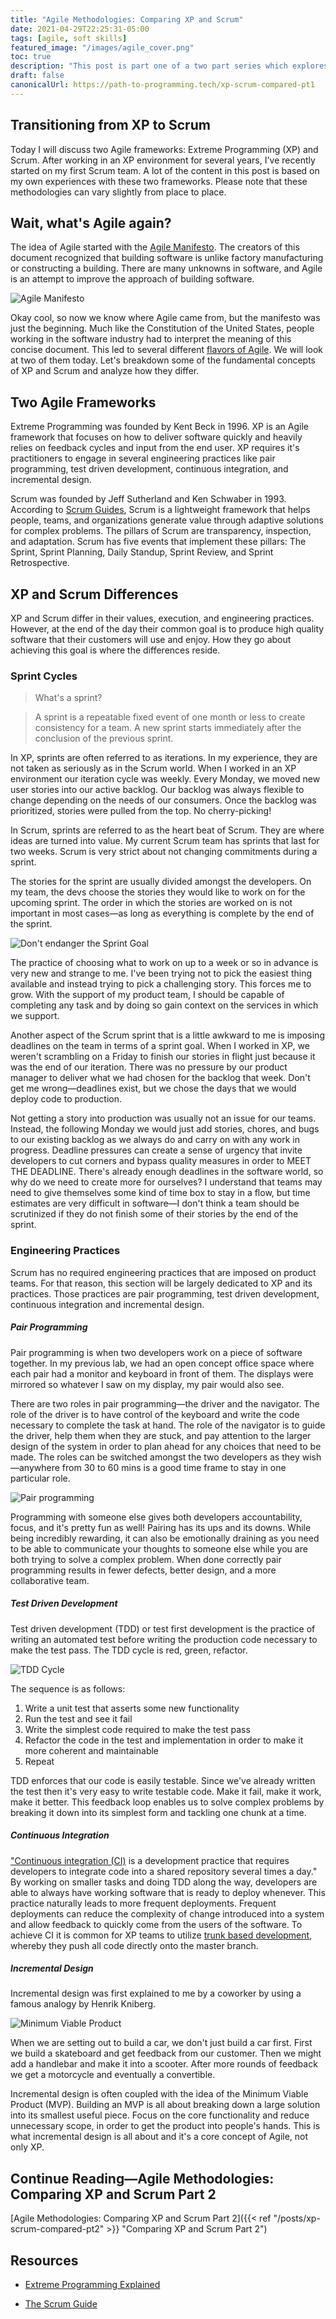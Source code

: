 ```yaml
---
title: "Agile Methodologies: Comparing XP and Scrum"
date: 2021-04-29T22:25:31-05:00
tags: [agile, soft skills]
featured_image: "/images/agile_cover.png"
toc: true
description: "This post is part one of a two part series which explores the similarities and differences between Scrum and XP. I also share my own experiences on transitioning from XP to Scrum."
draft: false
canonicalUrl: https://path-to-programming.tech/xp-scrum-compared-pt1
---
```


## Transitioning from XP to Scrum

Today I will discuss two Agile frameworks: Extreme Programming (XP) and Scrum. After working in an XP environment for several years, I've recently started on my first Scrum team. A lot of the content in this post is based on my own experiences with these two frameworks. Please note that these methodologies can vary slightly from place to place.

## Wait, what's Agile again?

The idea of Agile started with the [Agile Manifesto](https://agilemanifesto.org/). The creators of this document recognized that building software is unlike factory manufacturing or constructing a building. There are many unknowns in software, and Agile is an attempt to improve the approach of building software.

![Agile Manifesto](/images/agile-manifesto.png)

Okay cool, so now we know where Agile came from, but the manifesto was just the beginning. Much like the Constitution of the United States, people working in the software industry had to interpret the meaning of this concise document. This led to several different [flavors of Agile](https://www.mindedge.com/agile/the-seven-flavors-of-agile/). We will look at two of them today. Let's breakdown some of the fundamental concepts of XP and Scrum and analyze how they differ.

## Two Agile Frameworks

Extreme Programming was founded by Kent Beck in 1996. XP is an Agile framework that focuses on how to deliver software quickly and heavily relies on feedback cycles and input from the end user. XP requires it's practitioners to engage in several engineering practices like pair programming, test driven development, continuous integration, and incremental design.

Scrum was founded by Jeff Sutherland and Ken Schwaber in 1993. According to [Scrum Guides](https://scrumguides.org/scrum-guide.html), Scrum is a lightweight framework that helps people, teams, and organizations generate value through adaptive solutions for complex problems. The pillars of Scrum are transparency, inspection, and adaptation. Scrum has five events that implement these pillars: The Sprint, Sprint Planning, Daily Standup, Sprint Review, and Sprint Retrospective.

## XP and Scrum Differences

XP and Scrum differ in their values, execution, and engineering practices. However, at the end of the day their common goal is to produce high quality software that their customers will use and enjoy. How they go about achieving this goal is where the differences reside.

### Sprint Cycles

> What's a sprint?

> A sprint is a repeatable fixed event of one month or less to create consistency for a team. A new sprint starts immediately after the conclusion of the previous sprint.

In XP, sprints are often referred to as iterations. In my experience, they are not taken as seriously as in the Scrum world. When I worked in an XP environment our iteration cycle was weekly. Every Monday, we moved new user stories into our active backlog. Our backlog was always flexible to change depending on the needs of our consumers. Once the backlog was prioritized, stories were pulled from the top. No cherry-picking!

In Scrum, sprints are referred to as the heart beat of Scrum. They are where ideas are turned into value. My current Scrum team has sprints that last for two weeks. Scrum is very strict about not changing commitments during a sprint.

The stories for the sprint are usually divided amongst the developers. On my team, the devs choose the stories they would like to work on for the upcoming sprint. The order in which the stories are worked on is not important in most cases&mdash;as long as everything is complete by the end of the sprint.

![Don't endanger the Sprint Goal](/images/sprint-goal.jpg)

The practice of choosing what to work on up to a week or so in advance is very new and strange to me. I've been trying not to pick the easiest thing available and instead trying to pick a challenging story. This forces me to grow. With the support of my product team, I should be capable of completing any task and by doing so gain context on the services in which we support.

Another aspect of the Scrum sprint that is a little awkward to me is imposing deadlines on the team in terms of a sprint goal. When I worked in XP, we weren't scrambling on a Friday to finish our stories in flight just because it was the end of our iteration. There was no pressure by our product manager to deliver what we had chosen for the backlog that week. Don't get me wrong&mdash;deadlines exist, but we chose the days that we would deploy code to production.

Not getting a story into production was usually not an issue for our teams. Instead, the following Monday we would just add stories, chores, and bugs to our existing backlog as we always do and carry on with any work in progress. Deadline pressures can create a sense of urgency that invite developers to cut corners and bypass quality measures in order to MEET THE DEADLINE. There's already enough deadlines in the software world, so why do we need to create more for ourselves? I understand that teams may need to give themselves some kind of time box to stay in a flow, but time estimates are very difficult in software&mdash;I don't think a team should be scrutinized if they do not finish some of their stories by the end of the sprint.

### Engineering Practices

Scrum has no required engineering practices that are imposed on product teams. For that reason, this section will be largely dedicated to XP and its practices. Those practices are pair programming, test driven development, continuous integration and incremental design.

##### Pair Programming

Pair programming is when two developers work on a piece of software together. In my previous lab, we had an open concept office space where each pair had a monitor and keyboard in front of them. The displays were mirrored so whatever I saw on my display, my pair would also see.

There are two roles in pair programming&mdash;the driver and the navigator. The role of the driver is to have control of the keyboard and write the code necessary to complete the task at hand. The role of the navigator is to guide the driver, help them when they are stuck, and pay attention to the larger design of the system in order to plan ahead for any choices that need to be made. The roles can be switched amongst the two developers as they wish&mdash;anywhere from 30 to 60 mins is a good time frame to stay in one particular role.

![Pair programming](/images/pair-programming.jpg)

Programming with someone else gives both developers accountability, focus, and it's pretty fun as well! Pairing has its ups and its downs. While being incredibly rewarding, it can also be emotionally draining as you need to be able to communicate your thoughts to someone else while you are both trying to solve a complex problem. When done correctly pair programming results in fewer defects, better design, and a more collaborative team.

##### Test Driven Development

Test driven development (TDD) or test first development is the practice of writing an automated test before writing the production code necessary to make the test pass. The TDD cycle is red, green, refactor.

![TDD Cycle](/images/red-green-refactor.jpeg)

The sequence is as follows:

1.  Write a unit test that asserts some new functionality
2.  Run the test and see it fail
3.  Write the simplest code required to make the test pass
4.  Refactor the code in the test and implementation in order to make it more coherent and maintainable
5.  Repeat

TDD enforces that our code is easily testable. Since we've already written the test then it's very easy to write testable code. Make it fail, make it work, make it better. This feedback loop enables us to solve complex problems by breaking it down into its simplest form and tackling one chunk at a time.

##### Continuous Integration

["Continuous integration (CI)](https://www.thoughtworks.com/continuous-integration) is a development practice that requires developers to integrate code into a shared repository several times a day." By working on smaller tasks and doing TDD along the way, developers are able to always have working software that is ready to deploy whenever. This practice naturally leads to more frequent deployments. Frequent deployments can reduce the complexity of change introduced into a system and allow feedback to quickly come from the users of the software. To achieve CI it is common for XP teams to utilize [trunk based development](https://trunkbaseddevelopment.com/), whereby they push all code directly onto the master branch.

##### Incremental Design

Incremental design was first explained to me by a coworker by using a famous analogy by Henrik Kniberg.

![Minimum Viable Product](/images/incremental-design.jpg)

When we are setting out to build a car, we don't just build a car first. First we build a skateboard and get feedback from our customer. Then we might add a handlebar and make it into a scooter. After more rounds of feedback we get a motorcycle and eventually a convertible.

Incremental design is often coupled with the idea of the Minimum Viable Product (MVP). Building an MVP is all about breaking down a large solution into its smallest useful piece. Focus on the core functionality and reduce unnecessary scope, in order to get the product into people's hands. This is what incremental design is all about and it's a core concept of Agile, not only XP.

## Continue Reading&mdash;Agile Methodologies: Comparing XP and Scrum Part 2

[Agile Methodologies: Comparing XP and Scrum Part 2]({{< ref "/posts/xp-scrum-compared-pt2" >}} "Comparing XP and Scrum Part 2")

## Resources

- [Extreme Programming Explained](https://www.amazon.com/Extreme-Programming-Explained-Embrace-Change/dp/0321278658)

- [The Scrum Guide](https://scrumguides.org/scrum-guide.html)
